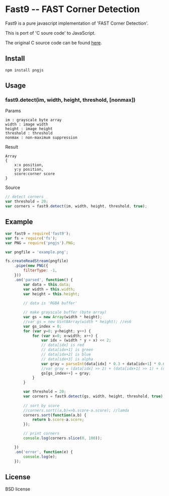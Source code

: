 
# Fast9 -- FAST Corner Detection

Fast9 is a pure javascript implementation of 'FAST Corner Detection'.

This is port of 'C soure code' to JavaScript.

The original C source code can be found [here](https://github.com/edrosten/fast-C-src).


## Install
```
npm install pngjs
```

## Usage

### fast9.detect(im, width, height, threshold, [nonmax])

Params
```
im : grayscale byte array
width : image width
height : image height
threshold : threshold
nonmax : non-maximum suppression
```

Result
```
Array
{
	x:x position,
	y:y position,
	score:corner score
}
```

Source
```javascript
// detect corners
var threshold = 20;
var corners = fast9.detect(im, width, height, threshold, true);
```

## Example

```javascript
var fast9 = require('fast9');
var fs = require('fs');
var PNG = require('pngjs').PNG;

var pngfile = 'example.png';

fs.createReadStream(pngfile)
	.pipe(new PNG({
		filterType: -1,
	}))
	.on('parsed', function() {
		var data = this.data;
		var width = this.width;
		var height = this.height;
		
		// data is 'RGBA buffer'

		// make grayscale buffer (byte array)
		var gs = new Array(width * height);
		//var gs = new Uint8Array(width * height); //es6 
		var gs_index = 0;
		for (var y=0; y<height; y++) {
			for (var x=0; x<width; x++) {
				var idx = (width * y + x) << 2;
				// data[idx] is red
				// data[idx+1] is green
				// data[idx+2] is blue
				// data[idx+3] is alpha
				var gray = parseInt(data[idx] * 0.3 + data[idx+1] * 0.6 + data[idx+2] * 0.11);
				//var gray = (data[idx] >> 2) + (data[idx+1] >> 1) + (data[idx+2] >> 2); // faster
				gs[gs_index++] = gray;
			}
		}

		var threshold = 20;
		var corners = fast9.detect(gs, width, height, threshold, true);
		
		// sort by score
		//corners.sort((a,b)=>b.score-a.score); //lamda
		corners.sort(function(a,b) {
			return b.score-a.score;
		});

		// print corners
		console.log(corners.slice(0, 100));

	})	
	.on('error', function(e) {
		console.log(e);
	});	
```


## License

BSD license
